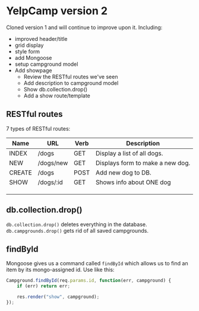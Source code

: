 # YelpCamp version 2  

Cloned version 1 and will continue to improve upon it. Including:  

* improved header/title
* grid display
* style form
* add Mongoose
* setup campground model
* Add showpage
	* Review the RESTful routes we've seen
	* Add description to campground model
	* Show db.collection.drop()
	* Add a show route/template


## RESTful routes  

7 types of RESTful routes:

| Name   | URL       | Verb | Description                      |
|--------|-----------|------|----------------------------------|
| INDEX  | /dogs     | GET  | Display a list of all dogs.      |
| NEW    | /dogs/new | GET  | Displays form to make a new dog. |
| CREATE | /dogs     | POST | Add new dog to DB.               |
| SHOW   | /dogs/:id | GET  | Shows info about ONE dog         |
|        |           |      |                                  |
|        |           |      |                                  |
|        |           |      |                                  |

## db.collection.drop()

`db.collection.drop()` deletes everything in the database. `db.campgrounds.drop()` gets rid of all saved campgrounds.

## findById  

Mongoose gives us a command called `findById` which allows us to find an item by its mongo-assigned id. Use like this: 

```javascript
Campground.findById(req.params.id, function(err, campground) {
	if (err) return err;

	res.render("show", campground);
});
```